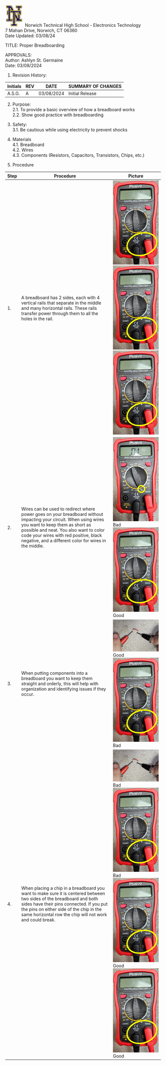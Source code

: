 <img src="https://github.com/MrWillbanks/ElectronicsTechnology/blob/main/StandardOperatingProcedures/Photos/NT_Logo.png" width="60"/>
Norwich Technical High School - Electronics Technology <br>
7 Mahan Drive, Norwich, CT 06360 <br>
Date Updated:  03/08/24
  
  
TITLE:  Proper Breadboarding
  
APPROVALS:   
	Author: Ashlyn St. Germaine  	<br> Date: 03/08/2024 
  
1.	Revision History:

|Initials    |	REV  |	DATE |   SUMMARY OF CHANGES |
|-|-|-|-|
|A.S.G. | 	A  |	03/08/2024  |	Initial Release                    |
                            	
  
2.	Purpose:  
2.1.	To provide a basic overview of how a breadboard works <br>
2.2. Show good practice with breadboarding
  
3.	Safety:  
3.1.	Be cautious while using electricity to prevent shocks

4. Materials <br>
4.1. Breadboard <br>
4.2. Wires <br>
4.3. Components (Resistors, Capacitors, Transistors, Chips, etc.)

5.	Procedure
  	
| Step | Procedure | Picture |
|-|-|-|
|1. | A breadboard has 2 sides, each with 4 vertical rails that separate in the middle and many horizontal rails. These rails transfer power through them to all the holes in the rail. | <img src="https://github.com/MrWillbanks/ElectronicsTechnology/blob/SOP_Multimeter_Maddy/StandardOperatingProcedures/Photos/SOP_%23%23%23_Multimeter/Multimeter_SOP_Continuity_1.jpg" width="200"/> <img src="https://github.com/MrWillbanks/ElectronicsTechnology/blob/SOP_Multimeter_Maddy/StandardOperatingProcedures/Photos/SOP_%23%23%23_Multimeter/Multimeter_SOP_Continuity_1.jpg" width="200"/> <img src="https://github.com/MrWillbanks/ElectronicsTechnology/blob/SOP_Multimeter_Maddy/StandardOperatingProcedures/Photos/SOP_%23%23%23_Multimeter/Multimeter_SOP_Continuity_1.jpg" width="200"/> |
| 2. | Wires can be used to redirect where power goes on your breadboard without impacting your circuit. When using wires you want to keep them as short as possible and neat. You also want to color code your wires with red positive, black negative, and a different color for wires in the middle. | <img src="https://github.com/MrWillbanks/ElectronicsTechnology/blob/SOP_Multimeter_Maddy/StandardOperatingProcedures/Photos/SOP_%23%23%23_Multimeter/Multimeter_SOP_Continuity_2.jpg" width="200"/> Bad <img src="https://github.com/MrWillbanks/ElectronicsTechnology/blob/SOP_Multimeter_Maddy/StandardOperatingProcedures/Photos/SOP_%23%23%23_Multimeter/Multimeter_SOP_Continuity_1.jpg" width="200"/> Good |
| 3.| When putting components into a breadboard you want to keep them straight and orderly, this will help with organization and identifying issues if they occur. | <img src="https://github.com/MrWillbanks/ElectronicsTechnology/blob/SOP_Multimeter_Maddy/StandardOperatingProcedures/Photos/SOP_%23%23%23_Multimeter/Multimeter_SOP_%20Continuity_3.jpg" width="200"/> Good <img src="https://github.com/MrWillbanks/ElectronicsTechnology/blob/SOP_Multimeter_Maddy/StandardOperatingProcedures/Photos/SOP_%23%23%23_Multimeter/Multimeter_SOP_Continuity_1.jpg" width="200"/> Bad |
| 4. | When placing a chip in a breadboard you want to make sure it is centered between two sides of the breadboard and both sides have their pins connected. If you put the pins on either side of the chip in the same horizontal row the chip will not work and could break. | <img src="https://github.com/MrWillbanks/ElectronicsTechnology/blob/SOP_Multimeter_Maddy/StandardOperatingProcedures/Photos/SOP_%23%23%23_Multimeter/Multimeter_SOP_%20Continuity_3.jpg" width="200"/> Bad <img src="https://github.com/MrWillbanks/ElectronicsTechnology/blob/SOP_Multimeter_Maddy/StandardOperatingProcedures/Photos/SOP_%23%23%23_Multimeter/Multimeter_SOP_Continuity_1.jpg" width="200"/> Bad <img src="https://github.com/MrWillbanks/ElectronicsTechnology/blob/SOP_Multimeter_Maddy/StandardOperatingProcedures/Photos/SOP_%23%23%23_Multimeter/Multimeter_SOP_Continuity_1.jpg" width="200"/> Good <img src="https://github.com/MrWillbanks/ElectronicsTechnology/blob/SOP_Multimeter_Maddy/StandardOperatingProcedures/Photos/SOP_%23%23%23_Multimeter/Multimeter_SOP_Continuity_1.jpg" width="200"/> Good |
